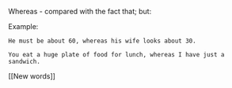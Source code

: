 Whereas - compared with the fact that; but:

Example:

`He must be about 60, whereas his wife looks about 30.`

`You eat a huge plate of food for lunch, whereas I have just a sandwich.`

[[New words]]